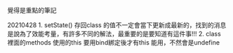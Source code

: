 覺得是重點的筆記

20210428
    1. setState() 存回class 的值不一定會當下更新成最新的，找到的消息是說為了效能考量，有許多不同的解法，最重要的是要知道有這件事!!!
    2. class 裡面的methods 使用的this 要用bind綁定後才有this 能用，不然會是undefine